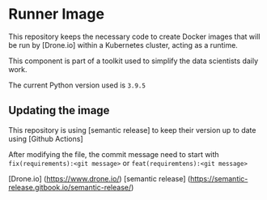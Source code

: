 # Runner Image

This repository keeps the necessary code to create Docker images that will be run by [Drone.io] within a Kubernetes cluster, acting as a runtime.

This component is part of a toolkit used to simplify the data scientists daily work.

The current Python version used is `3.9.5`

## Updating the image

This repository is using [semantic release] to keep their version up to date using [Github Actions]

After modifying the file, the commit message need to start with `fix(requirements):<git message>` or `feat(requiremtens):<git message>`

[Drone.io] (https://www.drone.io/)
[semantic release] (https://semantic-release.gitbook.io/semantic-release/)